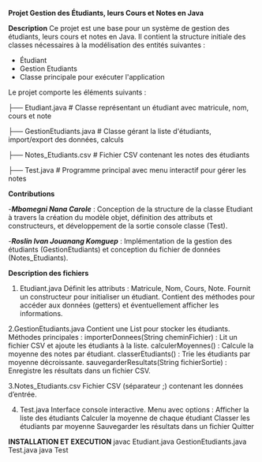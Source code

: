**Projet Gestion des Étudiants, leurs Cours et Notes en Java**

**Description**
Ce projet est une base pour un système de gestion des étudiants, leurs cours et notes en Java.
Il contient la structure initiale des classes nécessaires à la modélisation des entités suivantes :
- Étudiant
- Gestion Etudiants
- Classe principale pour exécuter l'application
  
Le projet comporte les éléments suivants :

├── Etudiant.java            # Classe représentant un étudiant avec matricule, nom, cours et note

├── GestionEtudiants.java    # Classe gérant la liste d'étudiants, import/export des données, calculs

├── Notes_Etudiants.csv      # Fichier CSV contenant les notes des étudiants

├── Test.java                # Programme principal avec menu interactif pour gérer les notes

**Contributions**

-***Mbomegni Nana Carole*** : Conception de la structure de la classe Etudiant à travers la création du modèle objet, définition des attributs et constructeurs, et développement de la sortie console classe (Test).

-***Roslin Ivan Jouanang Komguep*** : Implémentation de la gestion des étudiants (GestionEtudiants) et conception du fichier de données (Notes_Etudiants).

**Description des fichiers**
1. Etudiant.java
Définit les attributs : Matricule, Nom, Cours, Note.
Fournit un constructeur pour initialiser un étudiant.
Contient des méthodes pour accéder aux données (getters) et éventuellement afficher les informations.

2.GestionEtudiants.java
Contient une List<Etudiant> pour stocker les étudiants.
Méthodes principales :
importerDonnees(String cheminFichier) : Lit un fichier CSV et ajoute les étudiants à la liste.
calculerMoyennes() : Calcule la moyenne des notes par étudiant.
classerEtudiants() : Trie les étudiants par moyenne décroissante.
sauvegarderResultats(String fichierSortie) : Enregistre les résultats dans un fichier CSV.

3.Notes_Etudiants.csv
Fichier CSV (séparateur ;) contenant les données d’entrée.

4. Test.java
Interface console interactive.
Menu avec options :
Afficher la liste des étudiants
Calculer la moyenne de chaque étudiant
Classer les étudiants par moyenne
Sauvegarder les résultats dans un fichier
Quitter


**INSTALLATION ET EXECUTION**
javac Etudiant.java GestionEtudiants.java Test.java
java Test
